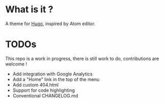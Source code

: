 # What is it ? 

A theme for [Hugo](https://gohugo.io/), inspired by Atom editor.

# TODOs

This repo is a work in progress, there is still work to do, contributions are welcome !

- Add integration with Google Analytics
- Add a "Home" link in the top of the menu 
- Add custom 404.html
- Support for code highlighting
- Conventional CHANGELOG.md
